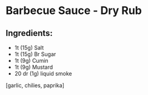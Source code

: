 # Barbecue Sauce - Dry Rub

## Ingredients:
- 1t (15g) Salt
- 1t (15g) Br Sugar
- 1t (9g) Cumin
- 1t (9g) Mustard
- 20 dr (1g) liquid smoke

[garlic, chilies, paprika]

